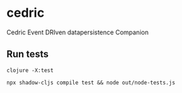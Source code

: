 # cedric
Cedric Event DRIven datapersistence Companion

## Run tests
```clojure -X:test```

```npx shadow-cljs compile test && node out/node-tests.js```
